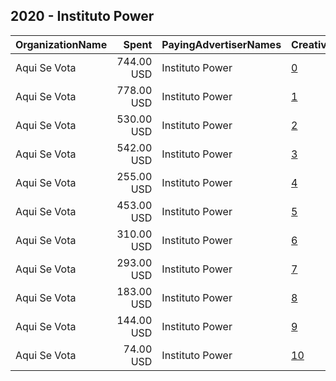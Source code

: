 ## 2020 - Instituto Power 
|OrganizationName|Spent|PayingAdvertiserNames|CreativeUrls|Impressions|Genders|AgeBrackets|CountryCodes|BillingAddresses|CandidateBallotInformation|
|:---|---:|:---|:---|---:|:---|:---|:---|:---|:---|
|Aqui Se Vota|744.00 USD|Instituto Power|[0](https://www.snap.com/political-ads/asset/fff46ef931205ef4daf29abdbe1af0f50a83ad830187994caa44774623b00ec5?mediaType=MOV)|365,277|||united states|US|GOTV|
|Aqui Se Vota|778.00 USD|Instituto Power|[1](https://www.snap.com/political-ads/asset/c2f9dd7e315f1a82cea9b23d54e23f4dcaf1f9b1c83b51de1db612f85aec1373?mediaType=mp4)|161,059|||united states|US|GOTV|
|Aqui Se Vota|530.00 USD|Instituto Power|[2](https://www.snap.com/political-ads/asset/74284fcfa68fd25941a4a1f694564f7d603e98939b0e4a9425868d5d3b808bd8?mediaType=mp4)|155,951|||united states|US|GOTV|
|Aqui Se Vota|542.00 USD|Instituto Power|[3](https://www.snap.com/political-ads/asset/c2f9dd7e315f1a82cea9b23d54e23f4dcaf1f9b1c83b51de1db612f85aec1373?mediaType=mp4)|147,325|||united states|US|GOTV|
|Aqui Se Vota|255.00 USD|Instituto Power|[4](https://www.snap.com/political-ads/asset/145cfe1452fd2a736054f10313c1cb120d6c23c219e0aa210bd7a829e286143f?mediaType=mp4)|118,465|||united states|US|GOTV|
|Aqui Se Vota|453.00 USD|Instituto Power|[5](https://www.snap.com/political-ads/asset/c2f9dd7e315f1a82cea9b23d54e23f4dcaf1f9b1c83b51de1db612f85aec1373?mediaType=mp4)|83,748|||united states|US|GOTV|
|Aqui Se Vota|310.00 USD|Instituto Power|[6](https://www.snap.com/political-ads/asset/74284fcfa68fd25941a4a1f694564f7d603e98939b0e4a9425868d5d3b808bd8?mediaType=mp4)|60,807|||united states|US|GOTV|
|Aqui Se Vota|293.00 USD|Instituto Power|[7](https://www.snap.com/political-ads/asset/4080e6e14772a0a6f239ee6ee7c0c18ee72a236ff4f107c6660c9d9a1f334c62?mediaType=MOV)|58,477|||united states|US|GOTV|
|Aqui Se Vota|183.00 USD|Instituto Power|[8](https://www.snap.com/political-ads/asset/c55bfaf6d694284b14b98d8eaf97e7956ae036d98b78460509aa1b1dac77570d?mediaType=MOV)|30,313|||united states|US|Get Out The Vote|
|Aqui Se Vota|144.00 USD|Instituto Power|[9](https://www.snap.com/political-ads/asset/c2f9dd7e315f1a82cea9b23d54e23f4dcaf1f9b1c83b51de1db612f85aec1373?mediaType=mp4)|28,717|||united states|US|GOTV|
|Aqui Se Vota|74.00 USD|Instituto Power|[10](https://www.snap.com/political-ads/asset/4080e6e14772a0a6f239ee6ee7c0c18ee72a236ff4f107c6660c9d9a1f334c62?mediaType=MOV)|14,913|||united states|US|GOTV|
